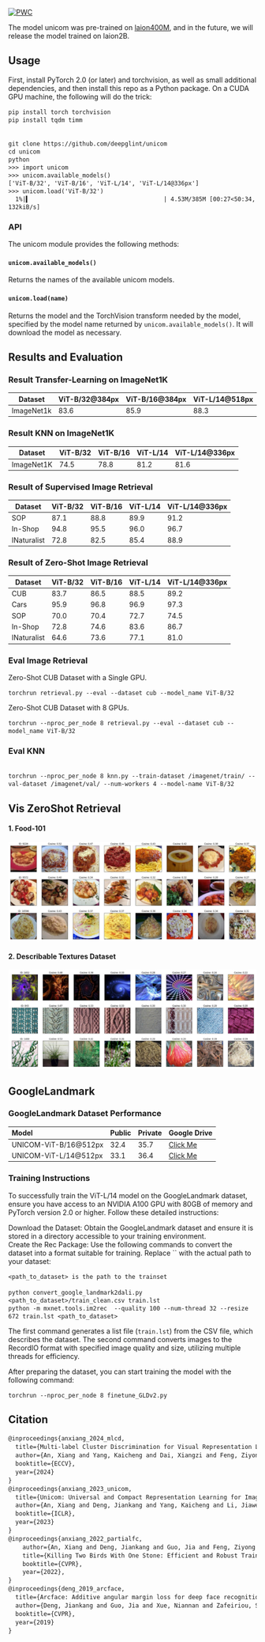 [![PWC](https://img.shields.io/endpoint.svg?url=https://paperswithcode.com/badge/unicom-universal-and-compact-representation/image-retrieval-on-google-landmarks-dataset)](https://paperswithcode.com/sota/image-retrieval-on-google-landmarks-dataset?p=unicom-universal-and-compact-representation)

The model unicom was pre-trained on [laion400M](https://laion.ai/blog/laion-400-open-dataset/), and in the future, we will release the model trained on laion2B.

## Usage
First, install PyTorch 2.0 (or later) and torchvision, as well as small additional dependencies, and then install this repo as a Python package.
On a CUDA GPU machine, the following will do the trick:

```shell
pip install torch torchvision
pip install tqdm timm


git clone https://github.com/deepglint/unicom
cd unicom
python
>>> import unicom
>>> unicom.available_models()
['ViT-B/32', 'ViT-B/16', 'ViT-L/14', 'ViT-L/14@336px']
>>> unicom.load('ViT-B/32')
  1%|▍                                      | 4.53M/385M [00:27<50:34, 132kiB/s]
```


### API

The unicom module provides the following methods:

#### `unicom.available_models()`

Returns the names of the available unicom models.

#### `unicom.load(name)`

Returns the model and the TorchVision transform needed by the model, specified by the model name returned by `unicom.available_models()`. It will download the model as necessary.

## Results and Evaluation

### Result Transfer-Learning on ImageNet1K

| Dataset    | ViT-B/32@384px | ViT-B/16@384px | ViT-L/14@518px |
| ---------- | -------------- | -------------- | -------------- |
| ImageNet1k | 83.6           | 85.9           | 88.3           |

### Result KNN on ImageNet1K
| Dataset    | ViT-B/32 | ViT-B/16 | ViT-L/14 | ViT-L/14@336px |
| ---------- | -------- | -------- | -------- | -------------- |
| ImageNet1K | 74.5     | 78.8     | 81.2     | 81.6           |


### Result of Supervised Image Retrieval

| Dataset     | ViT-B/32 | ViT-B/16 | ViT-L/14 | ViT-L/14@336px |
| ----------- | -------- | -------- | -------- | -------------- |
| SOP         | 87.1     | 88.8     | 89.9     | 91.2           |
| In-Shop     | 94.8     | 95.5     | 96.0     | 96.7           |
| INaturalist | 72.8     | 82.5     | 85.4     | 88.9           |

### Result of Zero-Shot Image Retrieval

| Dataset     | ViT-B/32 | ViT-B/16 | ViT-L/14 | ViT-L/14@336px |
| ----------- | -------- | -------- | -------- | -------------- |
| CUB         | 83.7     | 86.5     | 88.5     | 89.2           |
| Cars        | 95.9     | 96.8     | 96.9     | 97.3           |
| SOP         | 70.0     | 70.4     | 72.7     | 74.5           |
| In-Shop     | 72.8     | 74.6     | 83.6     | 86.7           |
| INaturalist | 64.6     | 73.6     | 77.1     | 81.0           |


### Eval Image Retrieval
Zero-Shot CUB Dataset with a Single GPU.  

```shell
torchrun retrieval.py --eval --dataset cub --model_name ViT-B/32
```

Zero-Shot CUB Dataset with 8 GPUs.

```shell
torchrun --nproc_per_node 8 retrieval.py --eval --dataset cub --model_name ViT-B/32
```

### Eval KNN
```shell  

torchrun --nproc_per_node 8 knn.py --train-dataset /imagenet/train/ --val-dataset /imagenet/val/ --num-workers 4 --model-name ViT-B/32
```  

## Vis ZeroShot Retrieval

#### 1. **Food-101**
![image](./examples/vis_food101.jpg)
#### 2. **Describable Textures Dataset**
![image](./examples/vis_dtd.jpg)


## GoogleLandmark

### GoogleLandmark Dataset Performance


| Model          | Public | Private | Google Drive |
| :-------------- | ------ | ------- | ----------- |
| UNICOM-ViT-B/16@512px | 32.4   | 35.7    | [Click Me](https://drive.google.com/file/d/1Vddx3ITUfscXopwcVQGOVESAmcp6M_8t/view?usp=sharing)           |
| UNICOM-ViT-L/14@512px | 33.1   | 36.4    | [Click Me](https://drive.google.com/file/d/1XCIGmEi6LxGclXuNw3wS_XZlkNSlSQW7/view?usp=sharing)           |


### Training Instructions

To successfully train the ViT-L/14 model on the GoogleLandmark dataset, ensure you have access to an NVIDIA A100 GPU with 80GB of memory and PyTorch version 2.0 or higher. Follow these detailed instructions:

Download the Dataset: Obtain the GoogleLandmark dataset and ensure it is stored in a directory accessible to your training environment.  
Create the Rec Package: Use the following commands to convert the dataset into a format suitable for training. Replace `` with the actual path to your dataset:

```shell
<path_to_dataset> is the path to the trainset

python convert_google_landmark2dali.py <path_to_dataset>/train_clean.csv train.lst
python -m mxnet.tools.im2rec  --quality 100 --num-thread 32 --resize 672 train.lst <path_to_dataset>

```

The first command generates a list file (`train.lst`) from the CSV file, which describes the dataset.
The second command converts images to the RecordIO format with specified image quality and size, utilizing multiple threads for efficiency.

After preparing the dataset, you can start training the model with the following command:

```shell
torchrun --nproc_per_node 8 finetune_GLDv2.py
```

## Citation

```latex
@inproceedings{anxiang_2024_mlcd,
  title={Multi-label Cluster Discrimination for Visual Representation Learning},
  author={An, Xiang and Yang, Kaicheng and Dai, Xiangzi and Feng, Ziyong and Deng, Jiankang},
  booktitle={ECCV},
  year={2024}
}
@inproceedings{anxiang_2023_unicom,
  title={Unicom: Universal and Compact Representation Learning for Image Retrieval},
  author={An, Xiang and Deng, Jiankang and Yang, Kaicheng and Li, Jiawei and Feng, Ziyong and Guo, Jia and Yang, Jing and Liu, Tongliang},
  booktitle={ICLR},
  year={2023}
}
@inproceedings{anxiang_2022_partialfc,
    author={An, Xiang and Deng, Jiankang and Guo, Jia and Feng, Ziyong and Zhu, XuHan and Yang, Jing and Liu, Tongliang},
    title={Killing Two Birds With One Stone: Efficient and Robust Training of Face Recognition CNNs by Partial FC},
    booktitle={CVPR},
    year={2022},
}
@inproceedings{deng_2019_arcface,
  title={Arcface: Additive angular margin loss for deep face recognition},
  author={Deng, Jiankang and Guo, Jia and Xue, Niannan and Zafeiriou, Stefanos},
  booktitle={CVPR},
  year={2019}
}

